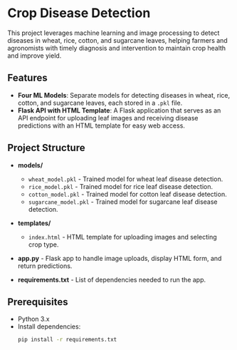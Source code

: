 # Crop Disease Detection

This project leverages machine learning and image processing to detect diseases in wheat, rice, cotton, and sugarcane leaves, helping farmers and agronomists with timely diagnosis and intervention to maintain crop health and improve yield.

## Features

- **Four ML Models**: Separate models for detecting diseases in wheat, rice, cotton, and sugarcane leaves, each stored in a `.pkl` file.
- **Flask API with HTML Template**: A Flask application that serves as an API endpoint for uploading leaf images and receiving disease predictions with an HTML template for easy web access.

## Project Structure

- **models/**
  - `wheat_model.pkl` - Trained model for wheat leaf disease detection.
  - `rice_model.pkl` - Trained model for rice leaf disease detection.
  - `cotton_model.pkl` - Trained model for cotton leaf disease detection.
  - `sugarcane_model.pkl` - Trained model for sugarcane leaf disease detection.

- **templates/**
  - `index.html` - HTML template for uploading images and selecting crop type.

- **app.py** - Flask app to handle image uploads, display HTML form, and return predictions.

- **requirements.txt** - List of dependencies needed to run the app.

## Prerequisites

- Python 3.x
- Install dependencies:
  ```bash
  pip install -r requirements.txt

